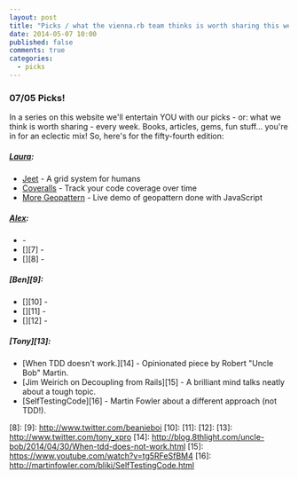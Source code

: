 ```yaml
---
layout: post
title: "Picks / what the vienna.rb team thinks is worth sharing this week"
date: 2014-05-07 10:00
published: false
comments: true
categories:
  - picks
---
```


### 07/05 Picks!

In a series on this website we'll entertain YOU with our picks - or: what we think is worth sharing - every week.
Books, articles, gems, fun stuff... you're in for an eclectic mix! So, here's for the fifty-fourth edition:

##### [Laura][1]:
  - [Jeet][2] - A grid system for humans
  - [Coveralls][3] - Track your code coverage over time
  - [More Geopattern][4] - Live demo of geopattern done with JavaScript

##### [Alex][5]:
  - [][6] -
  - [][7] -
  - [][8] -

##### [Ben][9]:
  - [][10] -
  - [][11] -
  - [][12] -

##### [Tony][13]:
  - [When TDD doesn't work.][14] - Opinionated piece by Robert "Uncle Bob" Martin.
  - [Jim Weirich on Decoupling from Rails][15] - A brilliant mind talks neatly about a tough topic.
  - [SelfTestingCode][16] - Martin Fowler about a different approach (not TDD!).


[1]: http://www.twitter.com/alicetragedy
[2]: http://jeet.gs
[3]: https://coveralls.io
[4]: http://btmills.github.io/geopattern/geopattern.html
[5]: http://www.twitter.com/alexandertacho
[6]:
[7]:
[8]:
[9]: http://www.twitter.com/beanieboi
[10]:
[11]:
[12]:
[13]: http://www.twitter.com/tony_xpro
[14]: http://blog.8thlight.com/uncle-bob/2014/04/30/When-tdd-does-not-work.html
[15]: https://www.youtube.com/watch?v=tg5RFeSfBM4
[16]: http://martinfowler.com/bliki/SelfTestingCode.html
